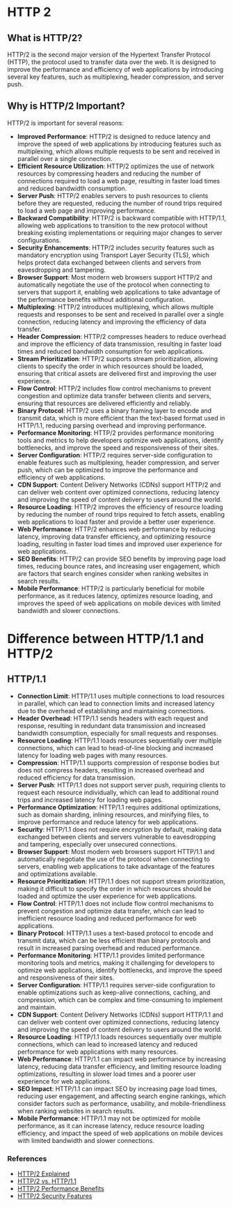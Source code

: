 # HTTP 2

## What is HTTP/2?

HTTP/2 is the second major version of the Hypertext Transfer Protocol (HTTP), the protocol used to transfer data over the web. It is designed to improve the performance and efficiency of web applications by introducing several key features, such as multiplexing, header compression, and server push.

## Why is HTTP/2 Important?

HTTP/2 is important for several reasons:

- **Improved Performance**: HTTP/2 is designed to reduce latency and improve the speed of web applications by introducing features such as multiplexing, which allows multiple requests to be sent and received in parallel over a single connection.
- **Efficient Resource Utilization**: HTTP/2 optimizes the use of network resources by compressing headers and reducing the number of connections required to load a web page, resulting in faster load times and reduced bandwidth consumption.
- **Server Push**: HTTP/2 enables servers to push resources to clients before they are requested, reducing the number of round trips required to load a web page and improving performance.
- **Backward Compatibility**: HTTP/2 is backward compatible with HTTP/1.1, allowing web applications to transition to the new protocol without breaking existing implementations or requiring major changes to server configurations.
- **Security Enhancements**: HTTP/2 includes security features such as mandatory encryption using Transport Layer Security (TLS), which helps protect data exchanged between clients and servers from eavesdropping and tampering.
- **Browser Support**: Most modern web browsers support HTTP/2 and automatically negotiate the use of the protocol when connecting to servers that support it, enabling web applications to take advantage of the performance benefits without additional configuration.
- **Multiplexing**: HTTP/2 introduces multiplexing, which allows multiple requests and responses to be sent and received in parallel over a single connection, reducing latency and improving the efficiency of data transfer.
- **Header Compression**: HTTP/2 compresses headers to reduce overhead and improve the efficiency of data transmission, resulting in faster load times and reduced bandwidth consumption for web applications.
- **Stream Prioritization**: HTTP/2 supports stream prioritization, allowing clients to specify the order in which resources should be loaded, ensuring that critical assets are delivered first and improving the user experience.
- **Flow Control**: HTTP/2 includes flow control mechanisms to prevent congestion and optimize data transfer between clients and servers, ensuring that resources are delivered efficiently and reliably.
- **Binary Protocol**: HTTP/2 uses a binary framing layer to encode and transmit data, which is more efficient than the text-based format used in HTTP/1.1, reducing parsing overhead and improving performance.
- **Performance Monitoring**: HTTP/2 provides performance monitoring tools and metrics to help developers optimize web applications, identify bottlenecks, and improve the speed and responsiveness of their sites.
- **Server Configuration**: HTTP/2 requires server-side configuration to enable features such as multiplexing, header compression, and server push, which can be optimized to improve the performance and efficiency of web applications.
- **CDN Support**: Content Delivery Networks (CDNs) support HTTP/2 and can deliver web content over optimized connections, reducing latency and improving the speed of content delivery to users around the world.
- **Resource Loading**: HTTP/2 improves the efficiency of resource loading by reducing the number of round trips required to fetch assets, enabling web applications to load faster and provide a better user experience.
- **Web Performance**: HTTP/2 enhances web performance by reducing latency, improving data transfer efficiency, and optimizing resource loading, resulting in faster load times and improved user experience for web applications.
- **SEO Benefits**: HTTP/2 can provide SEO benefits by improving page load times, reducing bounce rates, and increasing user engagement, which are factors that search engines consider when ranking websites in search results.
- **Mobile Performance**: HTTP/2 is particularly beneficial for mobile performance, as it reduces latency, optimizes resource loading, and improves the speed of web applications on mobile devices with limited bandwidth and slower connections.


# Difference between HTTP/1.1 and HTTP/2

## HTTP/1.1

- **Connection Limit**: HTTP/1.1 uses multiple connections to load resources in parallel, which can lead to connection limits and increased latency due to the overhead of establishing and maintaining connections.
- **Header Overhead**: HTTP/1.1 sends headers with each request and response, resulting in redundant data transmission and increased bandwidth consumption, especially for small requests and responses.
- **Resource Loading**: HTTP/1.1 loads resources sequentially over multiple connections, which can lead to head-of-line blocking and increased latency for loading web pages with many resources.
- **Compression**: HTTP/1.1 supports compression of response bodies but does not compress headers, resulting in increased overhead and reduced efficiency for data transmission.
- **Server Push**: HTTP/1.1 does not support server push, requiring clients to request each resource individually, which can lead to additional round trips and increased latency for loading web pages.
- **Performance Optimization**: HTTP/1.1 requires additional optimizations, such as domain sharding, inlining resources, and minifying files, to improve performance and reduce latency for web applications.
- **Security**: HTTP/1.1 does not require encryption by default, making data exchanged between clients and servers vulnerable to eavesdropping and tampering, especially over unsecured connections.
- **Browser Support**: Most modern web browsers support HTTP/1.1 and automatically negotiate the use of the protocol when connecting to servers, enabling web applications to take advantage of the features and optimizations available.
- **Resource Prioritization**: HTTP/1.1 does not support stream prioritization, making it difficult to specify the order in which resources should be loaded and optimize the user experience for web applications.
- **Flow Control**: HTTP/1.1 does not include flow control mechanisms to prevent congestion and optimize data transfer, which can lead to inefficient resource loading and reduced performance for web applications.
- **Binary Protocol**: HTTP/1.1 uses a text-based protocol to encode and transmit data, which can be less efficient than binary protocols and result in increased parsing overhead and reduced performance.
- **Performance Monitoring**: HTTP/1.1 provides limited performance monitoring tools and metrics, making it challenging for developers to optimize web applications, identify bottlenecks, and improve the speed and responsiveness of their sites.
- **Server Configuration**: HTTP/1.1 requires server-side configuration to enable optimizations such as keep-alive connections, caching, and compression, which can be complex and time-consuming to implement and maintain.
- **CDN Support**: Content Delivery Networks (CDNs) support HTTP/1.1 and can deliver web content over optimized connections, reducing latency and improving the speed of content delivery to users around the world.
- **Resource Loading**: HTTP/1.1 loads resources sequentially over multiple connections, which can lead to increased latency and reduced performance for web applications with many resources.
- **Web Performance**: HTTP/1.1 can impact web performance by increasing latency, reducing data transfer efficiency, and limiting resource loading optimizations, resulting in slower load times and a poorer user experience for web applications.
- **SEO Impact**: HTTP/1.1 can impact SEO by increasing page load times, reducing user engagement, and affecting search engine rankings, which consider factors such as performance, usability, and mobile-friendliness when ranking websites in search results.
- **Mobile Performance**: HTTP/1.1 may not be optimized for mobile performance, as it can increase latency, reduce resource loading efficiency, and impact the speed of web applications on mobile devices with limited bandwidth and slower connections.


### References

- [HTTP/2 Explained](https://http2-explained.haxx.se/)
- [HTTP/2 vs. HTTP/1.1](https://www.cloudflare.com/learning/performance/http2-vs-http1/)
- [HTTP/2 Performance Benefits](https://www.keycdn.com/blog/http2-performance)
- [HTTP/2 Security Features](https://www.cloudflare.com/learning/performance/http2-security/)
